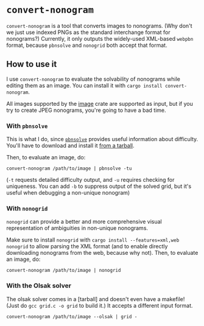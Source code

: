 # `convert-nonogram`

`convert-nonogram` is a tool that converts images to nonograms. (Why don't we just use indexed PNGs as the standard interchange format for nonograms?) Currently, it only outputs the widely-used XML-based `webpbn` format, because `pbnsolve` and `nonogrid` both accept that format.

## How to use it

I use `convert-nonogram` to evaluate the solvability of nonograms while editing them as an image. You can install it with `cargo install convert-nonogram`.

All images supported by the [image] crate are supported as input, but if you try to create JPEG nonograms, you're going to have a bad time.

[image]: https://crates.io/crates/image

### With `pbnsolve`
This is what I do, since [`pbnsolve`] provides useful information about difficulty. You'll have to download and install it [from a tarball].

[`pbnsolve`]: https://webpbn.com/pbnsolve.html
[from a tarball]: https://code.google.com/archive/p/pbnsolve/downloads

Then, to evaluate an image, do:

```
convert-nonogram /path/to/image | pbnsolve -tu
```

(`-t` requests detailed difficulty output, and `-u` requires checking for uniqueness. You can add `-b` to suppress output of the solved grid, but it's useful when debugging a non-unique nonogram)

### With `nonogrid`

`nonogrid` can provide a better and more comprehensive visual representation of ambiguities in non-unique nonograms.

Make sure to install `nonogrid` with `cargo install --features=xml,web nonogrid` to allow parsing the XML format (and to enable directly downloading nonograms from the web, because why not). Then, to evaluate an image, do:

```
convert-nonogram /path/to/image | nonogrid
```

### With the Olsak solver
The olsak solver comes in a [tarball] and doesn't even have a makefile! (Just do `gcc grid.c -o grid` to build it.) It accepts a different input format.

```
convert-nonogram /path/to/image --olsak | grid -
```
